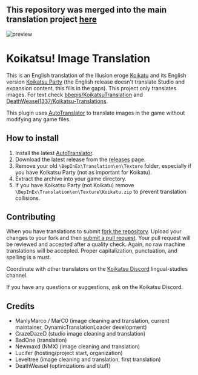 ## This repository was merged into the main translation project [here](https://github.com/IllusionMods/KoikatsuTranslation)

![preview](https://user-images.githubusercontent.com/39247311/53176845-2ecaa880-35ef-11e9-87eb-884927b77510.png)
# Koikatsu! Image Translation
This is an English translation of the Illusion eroge [Koikatu](http://illusion.jp/preview/koikatu/) and its English version [Koikatsu Party](https://store.steampowered.com/app/1073440/__Koikatsu_Party/) (the English release doesn't translate Studio and expansion content, this fills in the gaps). This project only translates images. For text check [bbepis/KoikatsuTranslation](https://github.com/bbepis/KoikatsuTranslation) and [DeathWeasel1337/Koikatsu-Translations](https://github.com/DeathWeasel1337/Koikatsu-Translations).

This plugin uses [AutoTranslator](https://github.com/bbepis/XUnity.AutoTranslator) to translate images in the game without modifying any game files.

## How to install
1. Install the latest [AutoTranslator](https://github.com/bbepis/XUnity.AutoTranslator/releases).
2. Download the latest release from the [releases](https://github.com/IllusionMods/KoikatsuImageTranslation/releases) page.
3. Remove your old `\BepInEx\Translation\en\Texture` folder, especially if you have Koikatsu Party (not as important for Koikatu).
4. Extract the archive into your game directory.
5. If you have Koikatsu Party (not Koikatu) remove `\BepInEx\Translation\en\Texture\Koikatu.zip` to prevent translation collisions.

## Contributing
When you have translations to submit [fork the repository](https://help.github.com/articles/fork-a-repo/). Upload your changes to your fork and then [submit a pull request](https://help.github.com/articles/about-pull-requests/). Your pull request will be reviewed and accepted after a quality check. Again, no raw machine translations will be accepted. Proper capitalization, punctuation, and spelling is a must.  

Coordinate with other translators on the [Koikatsu Discord](https://discord.gg/urDt8CK) lingual-studies channel.

If you have any questions or suggestions, ask on the Koikatsu Discord.

## Credits
- ManlyMarco / MarC0 (image cleaning and translation, current maintainer, DynamicTranslationLoader development)
- CrazeDazeD (studio image cleaning and translation)
- BadOne (translation)
- Newmaxd (NMX) (image cleaning and translation)
- Lucifer (hosting/project start, organization)
- Leveltree (image cleaning and translation, first translation)
- DeathWeasel (optimizations and stuff)
